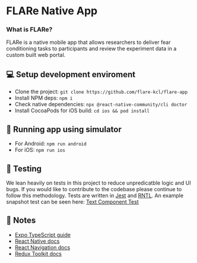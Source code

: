 # FLARe Native App

### What is FLARe?

FLARe is a native mobile app that allows researchers to deliver fear conditioning tasks to participants and review the
experiment data in a custom built web portal.

## 💻 Setup development enviroment

- Clone the project: `git clone https://github.com/flare-kcl/flare-app`
- Install NPM deps: `npm i`
- Check native dependencies: `npx @react-native-community/cli doctor`
- Install CocoaPods for iOS build: `cd ios && pod install`

## 📱 Running app using simulator

- For Android: `npm run android`
- For iOS: `npm run ios`

## 🐍 Testing

We lean heavily on tests in this project to reduce unpredicatble logic and UI bugs. If you would like to contribute
to the codebase please continue to follow this methodology. Tests are written in [Jest](https://jestjs.io/) and
[RNTL](https://github.com/callstack/react-native-testing-library). An example snapshot test can be seen here:
[Text Component Test](https://github.com/flare-kcl/flare-app/tree/main/src/components/__tests__/Text.test.tsx)

## 📝 Notes

- [Expo TypeScript guide](https://docs.expo.io/versions/latest/guides/typescript/)
- [React Native docs](https://reactnative.dev/docs/getting-started)
- [React Navigation docs](https://reactnavigation.org/docs/getting-started)
- [Redux Toolkit docs](https://redux-toolkit.js.org/)
